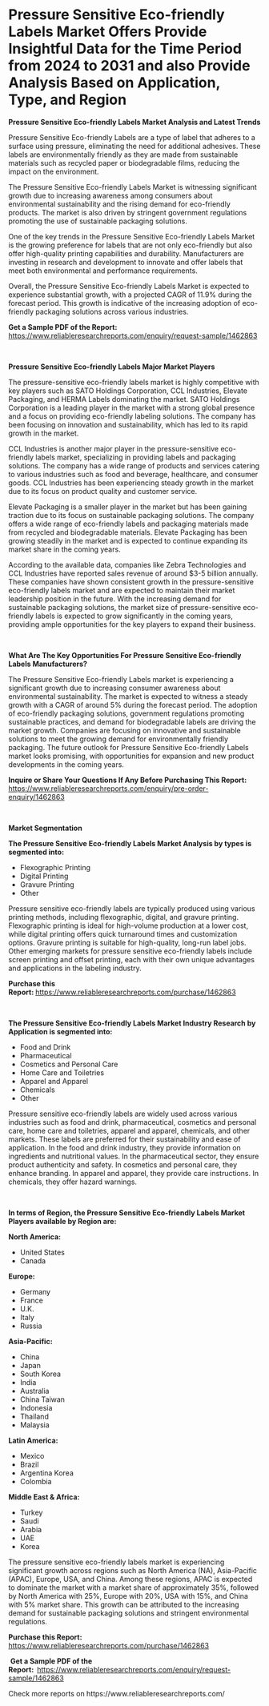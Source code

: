 <p><h1>Pressure Sensitive Eco-friendly Labels Market Offers Provide Insightful Data for the Time Period from 2024 to 2031 and also Provide Analysis Based on Application, Type, and Region</h1></p><p><strong>Pressure Sensitive Eco-friendly Labels Market Analysis and Latest Trends</strong></p>
<p><p>Pressure Sensitive Eco-friendly Labels are a type of label that adheres to a surface using pressure, eliminating the need for additional adhesives. These labels are environmentally friendly as they are made from sustainable materials such as recycled paper or biodegradable films, reducing the impact on the environment.</p><p>The Pressure Sensitive Eco-friendly Labels Market is witnessing significant growth due to increasing awareness among consumers about environmental sustainability and the rising demand for eco-friendly products. The market is also driven by stringent government regulations promoting the use of sustainable packaging solutions.</p><p>One of the key trends in the Pressure Sensitive Eco-friendly Labels Market is the growing preference for labels that are not only eco-friendly but also offer high-quality printing capabilities and durability. Manufacturers are investing in research and development to innovate and offer labels that meet both environmental and performance requirements.</p><p>Overall, the Pressure Sensitive Eco-friendly Labels Market is expected to experience substantial growth, with a projected CAGR of 11.9% during the forecast period. This growth is indicative of the increasing adoption of eco-friendly packaging solutions across various industries.</p></p>
<p><strong>Get a Sample PDF of the Report:&nbsp;</strong> <a href="https://www.reliableresearchreports.com/enquiry/request-sample/1462863">https://www.reliableresearchreports.com/enquiry/request-sample/1462863</a></p>
<p>&nbsp;</p>
<p><strong>Pressure Sensitive Eco-friendly Labels Major Market Players</strong></p>
<p><p>The pressure-sensitive eco-friendly labels market is highly competitive with key players such as SATO Holdings Corporation, CCL Industries, Elevate Packaging, and HERMA Labels dominating the market. SATO Holdings Corporation is a leading player in the market with a strong global presence and a focus on providing eco-friendly labeling solutions. The company has been focusing on innovation and sustainability, which has led to its rapid growth in the market.</p><p>CCL Industries is another major player in the pressure-sensitive eco-friendly labels market, specializing in providing labels and packaging solutions. The company has a wide range of products and services catering to various industries such as food and beverage, healthcare, and consumer goods. CCL Industries has been experiencing steady growth in the market due to its focus on product quality and customer service.</p><p>Elevate Packaging is a smaller player in the market but has been gaining traction due to its focus on sustainable packaging solutions. The company offers a wide range of eco-friendly labels and packaging materials made from recycled and biodegradable materials. Elevate Packaging has been growing steadily in the market and is expected to continue expanding its market share in the coming years.</p><p>According to the available data, companies like Zebra Technologies and CCL Industries have reported sales revenue of around $3-5 billion annually. These companies have shown consistent growth in the pressure-sensitive eco-friendly labels market and are expected to maintain their market leadership position in the future. With the increasing demand for sustainable packaging solutions, the market size of pressure-sensitive eco-friendly labels is expected to grow significantly in the coming years, providing ample opportunities for the key players to expand their business.</p></p>
<p>&nbsp;</p>
<p><strong>What Are The Key Opportunities For Pressure Sensitive Eco-friendly Labels Manufacturers?</strong></p>
<p><p>The Pressure Sensitive Eco-friendly Labels market is experiencing a significant growth due to increasing consumer awareness about environmental sustainability. The market is expected to witness a steady growth with a CAGR of around 5% during the forecast period. The adoption of eco-friendly packaging solutions, government regulations promoting sustainable practices, and demand for biodegradable labels are driving the market growth. Companies are focusing on innovative and sustainable solutions to meet the growing demand for environmentally friendly packaging. The future outlook for Pressure Sensitive Eco-friendly Labels market looks promising, with opportunities for expansion and new product developments in the coming years.</p></p>
<p><strong>Inquire or Share Your Questions If Any Before Purchasing This Report:</strong> <a href="https://www.reliableresearchreports.com/enquiry/pre-order-enquiry/1462863">https://www.reliableresearchreports.com/enquiry/pre-order-enquiry/1462863</a></p>
<p>&nbsp;</p>
<p><strong>Market Segmentation</strong></p>
<p><strong>The Pressure Sensitive Eco-friendly Labels Market Analysis by types is segmented into:</strong></p>
<p><ul><li>Flexographic Printing</li><li>Digital Printing</li><li>Gravure Printing</li><li>Other</li></ul></p>
<p><p>Pressure sensitive eco-friendly labels are typically produced using various printing methods, including flexographic, digital, and gravure printing. Flexographic printing is ideal for high-volume production at a lower cost, while digital printing offers quick turnaround times and customization options. Gravure printing is suitable for high-quality, long-run label jobs. Other emerging markets for pressure sensitive eco-friendly labels include screen printing and offset printing, each with their own unique advantages and applications in the labeling industry.</p></p>
<p><strong>Purchase this Report:&nbsp;</strong><a href="https://www.reliableresearchreports.com/purchase/1462863">https://www.reliableresearchreports.com/purchase/1462863</a></p>
<p>&nbsp;</p>
<p><strong>The Pressure Sensitive Eco-friendly Labels Market Industry Research by Application is segmented into:</strong></p>
<p><ul><li>Food and Drink</li><li>Pharmaceutical</li><li>Cosmetics and Personal Care</li><li>Home Care and Toiletries</li><li>Apparel and Apparel</li><li>Chemicals</li><li>Other</li></ul></p>
<p><p>Pressure sensitive eco-friendly labels are widely used across various industries such as food and drink, pharmaceutical, cosmetics and personal care, home care and toiletries, apparel and apparel, chemicals, and other markets. These labels are preferred for their sustainability and ease of application. In the food and drink industry, they provide information on ingredients and nutritional values. In the pharmaceutical sector, they ensure product authenticity and safety. In cosmetics and personal care, they enhance branding. In apparel and apparel, they provide care instructions. In chemicals, they offer hazard warnings.</p></p>
<p>&nbsp;</p>
<p><strong>In terms of Region, the Pressure Sensitive Eco-friendly Labels Market Players available by Region are:</strong></p>
<p>
    <p> <strong> North America: </strong>
        <ul>
            <li>United States</li>
            <li>Canada</li>
        </ul>
        </p> 
    <p> <strong> Europe: </strong>
        <ul>
            <li>Germany</li>
            <li>France</li>
            <li>U.K.</li>
            <li>Italy</li>
            <li>Russia</li>
        </ul>
        </p> 
    <p> <strong> Asia-Pacific: </strong>
        <ul>
            <li>China</li>
            <li>Japan</li>
            <li>South Korea</li>
            <li>India</li>
            <li>Australia</li>
            <li>China Taiwan</li>
            <li>Indonesia</li>
            <li>Thailand</li>
            <li>Malaysia</li>
        </ul>
        </p> 
    <p> <strong> Latin America: </strong>
        <ul>
            <li>Mexico</li>
            <li>Brazil</li>
            <li>Argentina Korea</li>
            <li>Colombia</li>
        </ul>
        </p> 
    <p> <strong> Middle East & Africa: </strong>
        <ul>
            <li>Turkey</li>
            <li>Saudi</li>
            <li>Arabia</li>
            <li>UAE</li>
            <li>Korea</li>
        </ul>
    </p>
    </p>
<p><p>The pressure sensitive eco-friendly labels market is experiencing significant growth across regions such as North America (NA), Asia-Pacific (APAC), Europe, USA, and China. Among these regions, APAC is expected to dominate the market with a market share of approximately 35%, followed by North America with 25%, Europe with 20%, USA with 15%, and China with 5% market share. This growth can be attributed to the increasing demand for sustainable packaging solutions and stringent environmental regulations.</p></p>
<p><strong>Purchase this Report: </strong><a href="https://www.reliableresearchreports.com/purchase/1462863">https://www.reliableresearchreports.com/purchase/1462863</a></p>
<p>&nbsp;<strong>Get a Sample PDF of the Report:&nbsp;&nbsp;</strong><a href="https://www.reliableresearchreports.com/enquiry/request-sample/1462863">https://www.reliableresearchreports.com/enquiry/request-sample/1462863</a></p>
<p><strong></strong></p>
<p>Check more reports on https://www.reliableresearchreports.com/</p>